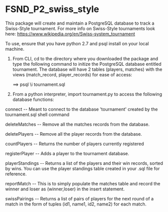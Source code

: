 # FSND_P2_swiss_style

This package will create and maintain a PostgreSQL database to track a Swiss-Style tournament. 
For more info on Swiss-Style tournaments look here: https://www.wikipedia.org/en/Swiss-system_tournament

To use, ensure that you have python 2.7 and psql install on your local machine.

1. From CLI, cd to the directory where you downloaded the package and type the following command to 
initize the PostgreSQL database entitled tournament.  The database will have 2 tables (players, matches) 
with the views (match_record, player_records) for ease of access:

   ==> psql \i tournament.sql
   
2. From a python interpreter, import tournament.py to access the following database functions:

connect -- Meant to connect to the database 'tournament' created by the tournament.sql shell command

deleteMatches -- Remove all the matches records from the database.

deletePlayers -- Remove all the player records from the database.

countPlayers -- Returns the number of players currently registered

registerPlayer -- Adds a player to the tournament database.

playerStandings -- Returns a list of the players and their win records, sorted by wins. 
                  You can use the player standings table created in your .sql file for reference.
                  
reportMatch -- This is to simply populate the matches table and record the winner and loser as (winner,loser) in the insert statement.

swissPairings -- Returns a list of pairs of players for the next round of a match in the form of tuples 
                (id1, name1, id2, name2) for each match.


